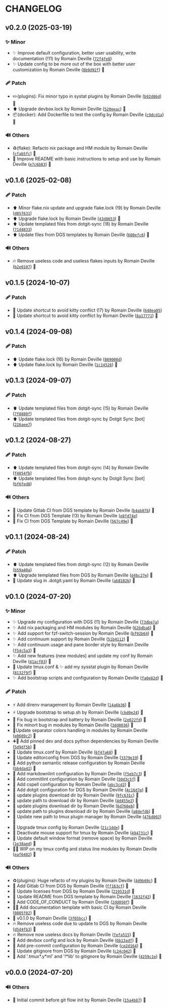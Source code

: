 <!-- markdownlint-disable-file -->
# CHANGELOG

## v0.2.0 (2025-03-19)

### ✨ Minor

  * ✨ Improve default configuration, better user usability, write documentation (!11) by Romain Deville ([`72f4fe8`](https://framagit.org/rdeville-public/dotfiles/tmux/-/commit/72f4fe8e108a5fa12f5c62d56453076eec5fd56c))
  * ✨ Update config to be more out of the box with better user customization by Romain Deville ([`8b9d92f`](https://framagit.org/rdeville-public/dotfiles/tmux/-/commit/8b9d92f29387104eb1fd8f9393ee268bb80f6069)) 🔏

### 🩹 Patch

  * ✏️(plugins): Fix minor typo in systat plugins by Romain Deville ([`b92d86d`](https://framagit.org/rdeville-public/dotfiles/tmux/-/commit/b92d86d74664966695a39e87946ddc168de06358)) 🔏
  * ⬆️ Upgrade devbox.lock by Romain Deville ([`520eeac`](https://framagit.org/rdeville-public/dotfiles/tmux/-/commit/520eeacdd3003f46147dbe20c61035a5eea6b47f)) 🔏
  * 📦️(docker): Add Dockerfile to test the config by Romain Deville ([`c9dcd1a`](https://framagit.org/rdeville-public/dotfiles/tmux/-/commit/c9dcd1a3325344a9f1cdc24e4bf30897dc5487a1)) 🔏

### 🔊 Others

  * ♻️(flake): Refacto nix package and HM module by Romain Deville ([`cfab5fc`](https://framagit.org/rdeville-public/dotfiles/tmux/-/commit/cfab5fcdf6e76c0d663fd6afe35f664a051f6ea3)) 🔏
  * 📝 Improve README with basic instructions to setup and use by Romain Deville ([`e7c6b83`](https://framagit.org/rdeville-public/dotfiles/tmux/-/commit/e7c6b83886bb299b1649da2030d2b9dc776d4c29)) 🔏

## v0.1.6 (2025-02-08)

### 🩹 Patch

  * ⬆️ Minor flake.nix update and upgrade flake.lock (!9) by Romain Deville ([`d85f631`](https://framagit.org/rdeville-public/dotfiles/tmux/-/commit/d85f631091d36d78c0c5f7fc31a97237c8078b72))
  * ⬆️ Upgrade flake.lock by Romain Deville ([`43d8653`](https://framagit.org/rdeville-public/dotfiles/tmux/-/commit/43d865372bd22e505dfbb35da5c937335900468c)) 🔏
  * ⬆️ Update templated files from dotgit-sync (!8) by Romain Deville ([`71d4833`](https://framagit.org/rdeville-public/dotfiles/tmux/-/commit/71d4833948e13cf28e1e807c4b92f10f504cb7f3))
  * ⬆️ Update files from DGS templates by Romain Deville ([`680efc6`](https://framagit.org/rdeville-public/dotfiles/tmux/-/commit/680efc61e284c500fc8470b95dcc9e1b207abb2a)) 🔏

### 🔊 Others

  * 🔥 Remove useless code and useless flakes inputs by Romain Deville ([`b2e0107`](https://framagit.org/rdeville-public/dotfiles/tmux/-/commit/b2e010783310b81c1e63020a99acbbacc013aa71)) 🔏

## v0.1.5 (2024-10-07)

### 🩹 Patch

  * 🔧 Update shortcut to avoid kitty conflict (!7) by Romain Deville ([`648ea05`](https://framagit.org/rdeville-public/dotfiles/tmux/-/commit/648ea0526ae6fb8c73c3bb913ea9264b2df111a5))
  * 🔧 Update shortcut to avoid kitty conflict by Romain Deville ([`8a17771`](https://framagit.org/rdeville-public/dotfiles/tmux/-/commit/8a177718e3e235dd1c037be46754514dab1e7b78)) 🔏

## v0.1.4 (2024-09-08)

### 🩹 Patch

  * ⬆️ Update flake.lock (!6) by Romain Deville ([`889008d`](https://framagit.org/rdeville-public/dotfiles/tmux/-/commit/889008d78f2b9747aa31735dd8b7cbfd3dae3674))
  * ⬆️ Update flake.lock by Romain Deville ([`1c14526`](https://framagit.org/rdeville-public/dotfiles/tmux/-/commit/1c1452670f532b4772b4c8e2b858fa198fec8dac)) 🔏

## v0.1.3 (2024-09-07)

### 🩹 Patch

  * ⬆️ Update templated files from dotgit-sync (!5) by Romain Deville ([`7f8880f`](https://framagit.org/rdeville-public/dotfiles/tmux/-/commit/7f8880ff3246d44075f2368d101330dbfea2da91))
  * ⬆️ Update templated files from dotgit-sync by Dotgit Sync [bot] ([`226aee7`](https://framagit.org/rdeville-public/dotfiles/tmux/-/commit/226aee766dd63f1ef237a8450ca6df5ff8a546dd))

## v0.1.2 (2024-08-27)

### 🩹 Patch

  * ⬆️ Update templated files from dotgit-sync (!4) by Romain Deville ([`f4854fb`](https://framagit.org/rdeville-public/dotfiles/tmux/-/commit/f4854fbc680e21c2d3e4036fafc790b71aefe7f3))
  * ⬆️ Update templated files from dotgit-sync by Dotgit Sync [bot] ([`bf6fed8`](https://framagit.org/rdeville-public/dotfiles/tmux/-/commit/bf6fed86c8c2040f20ba2ab1edb296781283ea1c))

### 🔊 Others

  * 👷 Update Gitlab CI from DGS template by Romain Deville ([`b4ab07b`](https://framagit.org/rdeville-public/dotfiles/tmux/-/commit/b4ab07baf9e46367a6d97bfe1cf75df068827d17)) 🔏
  * 💚 Fix CI from DGS Template (!3) by Romain Deville ([`e8fd74e`](https://framagit.org/rdeville-public/dotfiles/tmux/-/commit/e8fd74e57b5f9c45eb0dd20a43e0ff996dea1281))
  * 💚 Fix CI from DGS Template by Romain Deville ([`567c49e`](https://framagit.org/rdeville-public/dotfiles/tmux/-/commit/567c49e6480e8da95c20ed768c5a4ea083f8e395)) 🔏

## v0.1.1 (2024-08-24)

### 🩹 Patch

  * ⬆️ Update templated files from dotgit-sync (!2) by Romain Deville ([`b59a40a`](https://framagit.org/rdeville-public/dotfiles/tmux/-/commit/b59a40af643fa2682dd20164544f2c65d65096bd))
  * ⬆️ Upgrade  templated files from DGS by Romain Deville ([`d4bc27e`](https://framagit.org/rdeville-public/dotfiles/tmux/-/commit/d4bc27ecfc085ac92bd55881d824f6c27f1cab3d)) 🔏
  * 🔧 Update slug in .dotgit.yaml by Romain Deville ([`ab8182b`](https://framagit.org/rdeville-public/dotfiles/tmux/-/commit/ab8182b0e7071b875b8eb62c57ca2034f34c4bfd)) 🔏

## v0.1.0 (2024-07-20)

### ✨ Minor

  * ✨ Upgrade my configuration with DGS (!1) by Romain Deville ([`73dbe7a`](https://framagit.org/rdeville-public/dotfiles/tmux/-/commit/73dbe7a0c5e022ce2545d0f5b32788096f8ef255))
  * ✨ Add nix packaging and HM modules by Romain Deville ([`626dba6`](https://framagit.org/rdeville-public/dotfiles/tmux/-/commit/626dba625b8542f0bd744e205c50ab5617bc87f4)) 🔏
  * ✨ Add support for fzf-switch-session by Romain Deville ([`bf92b64`](https://framagit.org/rdeville-public/dotfiles/tmux/-/commit/bf92b64e8de50d347a282057ce42a05e9b146e90)) 🔏
  * ✨ Add continuum support by Romain Deville ([`51b4112`](https://framagit.org/rdeville-public/dotfiles/tmux/-/commit/51b411240bfce410aef1790799130f519e5493c7)) 🔏
  * ✨ Add continuum usage and pane border style by Romain Deville ([`f54c5a3`](https://framagit.org/rdeville-public/dotfiles/tmux/-/commit/f54c5a38f88d5e0dcc538c87110f48e241ca201a)) 🔏
  * ✨ Add new features (new modules) and update my conf by Romain Deville ([`41acf03`](https://framagit.org/rdeville-public/dotfiles/tmux/-/commit/41acf039dba4412f7a8d4f8cb0e294d461667575)) 🔏
  * 🔧 Update tmux.conf &amp; ✨ add my sysstat plugin by Romain Deville ([`8132f9f`](https://framagit.org/rdeville-public/dotfiles/tmux/-/commit/8132f9fb2a2fc62ac719c94c51debe94fde744f0)) 🔏
  * ✨ Add bootstrap scripts and configuration by Romain Deville ([`fa0e82d`](https://framagit.org/rdeville-public/dotfiles/tmux/-/commit/fa0e82d3001b980da3fb9c993388c82ef3afaba1)) 🔏

### 🩹 Patch

  * ⚡️ Add direnv management by Romain Deville ([`14a6b36`](https://framagit.org/rdeville-public/dotfiles/tmux/-/commit/14a6b36aaff46d6a10daff1ba9b23dcccbb19e64)) 🔏
  * ⚡️ Upgrade bootstrap to setup.sh by Romain Deville ([`cbd0e24`](https://framagit.org/rdeville-public/dotfiles/tmux/-/commit/cbd0e24d640565ccdb09f77258da1be2c88cc666)) 🔏
  * 🐛 Fix bug in bootstrap and battery by Romain Deville ([`2e022fd`](https://framagit.org/rdeville-public/dotfiles/tmux/-/commit/2e022fd796c8e04c033677f503e922f6402a3936)) 🔏
  * 🐛 Fix minort bug in modules by Romain Deville ([`3dd0036`](https://framagit.org/rdeville-public/dotfiles/tmux/-/commit/3dd00368eee8cf782218ecb77e4860ea5e5ba3e1)) 🔏
  * 💄Update separator colors handling in modules by Romain Deville ([`e0609c2`](https://framagit.org/rdeville-public/dotfiles/tmux/-/commit/e0609c2a744990688e4e6141c7d95f3235a6ffac)) 🔏
  * ➕📌 Add pinned dev and docs python dependencies by Romain Deville ([`5d9df5b`](https://framagit.org/rdeville-public/dotfiles/tmux/-/commit/5d9df5bb031e6928ad1a69dd1cbd4d64f334a7c4)) 🔏
  * 🔧 Update tmux.conf by Romain Deville ([`6f47a68`](https://framagit.org/rdeville-public/dotfiles/tmux/-/commit/6f47a687eaaf200fed7579d6e93271575a7c167f)) 🔏
  * 🔧 Update editorconfig from DGS by Romain Deville ([`3379e19`](https://framagit.org/rdeville-public/dotfiles/tmux/-/commit/3379e19e83780203fff268616bdbce942a7eabe0)) 🔏
  * 🔧 Add python semantic release configuration by Romain Deville ([`bb4da41`](https://framagit.org/rdeville-public/dotfiles/tmux/-/commit/bb4da4179343d489e68a252815f9e8710ca47803)) 🔏
  * 🔧 Add markdownlint configuration by Romain Deville ([`f5eb7c3`](https://framagit.org/rdeville-public/dotfiles/tmux/-/commit/f5eb7c324c1d4a97463f557eed3946120d553dfa)) 🔏
  * 🔧 Add commitlint configuration by Romain Deville ([`50d3c5f`](https://framagit.org/rdeville-public/dotfiles/tmux/-/commit/50d3c5f9878dd4c3ebdc5d650bbbdb0390c37ff4)) 🔏
  * 🔧 Add cspell configuration by Romain Deville ([`abc3cd2`](https://framagit.org/rdeville-public/dotfiles/tmux/-/commit/abc3cd2ff39b237d3dd461bdc980628d5976cceb)) 🔏
  * 🔧 Add dotgit configuration for DGS by Romain Deville ([`4c16d7e`](https://framagit.org/rdeville-public/dotfiles/tmux/-/commit/4c16d7e429e28b8d000e74f782b2693f8cefc6f6)) 🔏
  * 🔧 update plugins download dir by Romain Deville ([`9fc631c`](https://framagit.org/rdeville-public/dotfiles/tmux/-/commit/9fc631c6564492380e41c8f0d0a127232b67ac1e)) 🔏
  * 🔧 update path to download dir by Romain Deville ([`4d455e2`](https://framagit.org/rdeville-public/dotfiles/tmux/-/commit/4d455e26f5a15335f80d8b545a320c87126a9e09)) 🔏
  * 🔧 update plugins download dir by Romain Deville ([`6d766eb`](https://framagit.org/rdeville-public/dotfiles/tmux/-/commit/6d766eb0c739445fef1a4889fa325adcd6a84cc5)) 🔏
  * 🔧 update path to plugins download dir by Romain Deville ([`a8defdb`](https://framagit.org/rdeville-public/dotfiles/tmux/-/commit/a8defdbc990cbb70a71a9e5a3f102148464e9002)) 🔏
  * 🔧 Update new path to tmux plugin manager by Romain Deville ([`476d802`](https://framagit.org/rdeville-public/dotfiles/tmux/-/commit/476d80273534564a4bb455d86c477b33f40e3121)) 🔏
  * 🔧 Upgrade tmux config by Romain Deville ([`21c1dde`](https://framagit.org/rdeville-public/dotfiles/tmux/-/commit/21c1dde84939007f5b4ec3aa1041912bcfd0f599)) 🔏
  * 🔧 Deactivate mouse support for tmux by Romain Deville ([`494731c`](https://framagit.org/rdeville-public/dotfiles/tmux/-/commit/494731c2944e6a1c67e761f7064314470dbaf323)) 🔏
  * 🔧 Update default window format (remove space) by Romain Deville ([`1e38aed`](https://framagit.org/rdeville-public/dotfiles/tmux/-/commit/1e38aedc60c2be0a9497d01803f675a177110f73)) 🔏
  * 🔧👷 WIP on my tmux config and status line modules by Romain Deville ([`eaf6402`](https://framagit.org/rdeville-public/dotfiles/tmux/-/commit/eaf640294735071c34014baeb4143d08a7213728)) 🔏

### 🔊 Others

  * ♻️(plugins): Huge refacto of my plugins by Romain Deville ([`4d9b69c`](https://framagit.org/rdeville-public/dotfiles/tmux/-/commit/4d9b69ccfd568ec2c9ba7fb4b3be081ade5c0c7c)) 🔏
  * 👷 Add Gitlab CI from DGS by Romain Deville ([`ff163cf`](https://framagit.org/rdeville-public/dotfiles/tmux/-/commit/ff163cf84bcb54160bb7c5140921d6e9cbec591c)) 🔏
  * 📄 Update licenses from DGS by Romain Deville ([`219531d`](https://framagit.org/rdeville-public/dotfiles/tmux/-/commit/219531da0f436af22f4696fe3b1b57aa508d5866)) 🔏
  * 📝 Update README from DGS template by Romain Deville ([`1632f42`](https://framagit.org/rdeville-public/dotfiles/tmux/-/commit/1632f4213ad0e0cb7d5c4877a03f35bc19bc2068)) 🔏
  * 📝 Add CODE_OF_CONDUCT by Romain Deville ([`2dd050f`](https://framagit.org/rdeville-public/dotfiles/tmux/-/commit/2dd050fc68d8ce199d149cfa09cd3b266b3cb459)) 🔏
  * 🎉📝 Add documentation template with basic CI by Romain Deville ([`0805f02`](https://framagit.org/rdeville-public/dotfiles/tmux/-/commit/0805f021cf59cedf55471cb2e3afa0ab968d3832)) 🔏
  * 🔖 v0.1.0 by Romain Deville ([`3f05bcc`](https://framagit.org/rdeville-public/dotfiles/tmux/-/commit/3f05bcc661f5f44b035846431c06ba35e86e69bf)) 🔏
  * 🔥 Remove useless code due to update to DGS by Romain Deville ([`d5d4fb3`](https://framagit.org/rdeville-public/dotfiles/tmux/-/commit/d5d4fb38b1568d1a76c709d18f144759e8a40e0e)) 🔏
  * 🔥 Remove now useless docs by Romain Deville ([`fefa515`](https://framagit.org/rdeville-public/dotfiles/tmux/-/commit/fefa515e8e535e4fa4db6265391f0b58672e601b)) 🔏
  * 🔨 Add devbox config and lock by Romain Deville ([`6b13adf`](https://framagit.org/rdeville-public/dotfiles/tmux/-/commit/6b13adfd02c3063ba3cf378dfdd08d0b8764cb75)) 🔏
  * 🔨 Add pre-commit configuration by Romain Deville ([`ce2d164`](https://framagit.org/rdeville-public/dotfiles/tmux/-/commit/ce2d1644a87abe422020201ad7274f307dda07a5)) 🔏
  * 🙈 Update gitignore from DGS by Romain Deville ([`c24c042`](https://framagit.org/rdeville-public/dotfiles/tmux/-/commit/c24c042d736c9a97e2ae7c4c51a0a782e773387d)) 🔏
  * 🙈 Add &#39;.tmux*.y*ml&#39; and &#39;!*lib&#39; to gitignore by Romain Deville ([`4259c1e`](https://framagit.org/rdeville-public/dotfiles/tmux/-/commit/4259c1e1763467d525a6b544fb68d8bad7e57278)) 🔏

## v0.0.0 (2024-07-20)

### 🔊 Others

  * 🎉 Initial commit before git flow init by Romain Deville ([`15a4b87`](https://framagit.org/rdeville-public/dotfiles/tmux/-/commit/15a4b8723edf23cdb16f0879a55c8ed3f0fb785f)) 🔏
